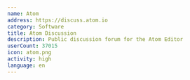 ```yaml
---
name: Atom
address: https://discuss.atom.io
category: Software
title: Atom Discussion
description: Public discussion forum for the Atom Editor
userCount: 37015
icon: atom.png
activity: high
language: en
---
```

